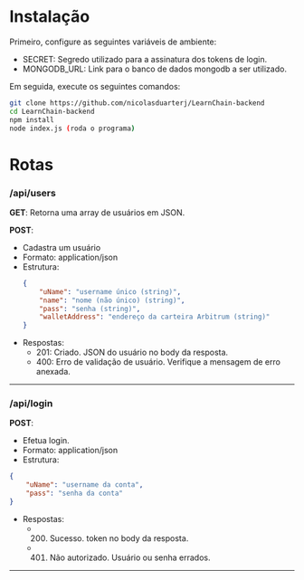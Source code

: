 # Instalação
Primeiro, configure as seguintes variáveis de ambiente:
- SECRET: Segredo utilizado para a assinatura dos tokens de login.
- MONGODB_URL: Link para o banco de dados mongodb a ser utilizado.

Em seguida, execute os seguintes comandos:
```bash
git clone https://github.com/nicolasduarterj/LearnChain-backend
cd LearnChain-backend
npm install
node index.js (roda o programa)
```

# Rotas
### /api/users

**GET**: Retorna uma array de usuários em JSON.

**POST**:
- Cadastra um usuário
- Formato: application/json
- Estrutura:
    ```JSON
    {
        "uName": "username único (string)",
        "name": "nome (não único) (string)",
        "pass": "senha (string)",
        "walletAddress": "endereço da carteira Arbitrum (string)"
    }
    ```
- Respostas:
    - 201: Criado. JSON do usuário no body da resposta.
    - 400: Erro de validação de usuário. Verifique a mensagem de erro anexada.

---

### /api/login
**POST**:
- Efetua login.
- Formato: application/json
- Estrutura:
```JSON
{
    "uName": "username da conta",
    "pass": "senha da conta"
}
```
- Respostas:
    - 200. Sucesso. token no body da resposta.
    - 401. Não autorizado. Usuário ou senha errados.

---